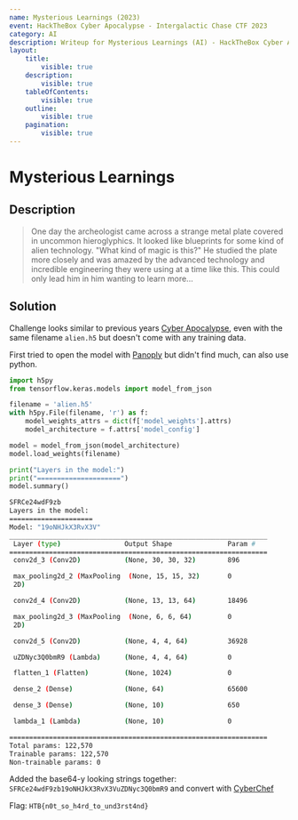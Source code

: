 ```yaml
---
name: Mysterious Learnings (2023)
event: HackTheBox Cyber Apocalypse - Intergalactic Chase CTF 2023
category: AI
description: Writeup for Mysterious Learnings (AI) - HackTheBox Cyber Apocalypse - Intergalactic Chase CTF (2023) 💜
layout:
    title:
        visible: true
    description:
        visible: true
    tableOfContents:
        visible: true
    outline:
        visible: true
    pagination:
        visible: true
---
```


# Mysterious Learnings

## Description

> One day the archeologist came across a strange metal plate covered in uncommon hieroglyphics. It looked like blueprints for some kind of alien technology. "What kind of magic is this?" He studied the plate more closely and was amazed by the advanced technology and incredible engineering they were using at a time like this. This could only lead him in him wanting to learn more...

## Solution

Challenge looks similar to previous years [Cyber Apocalypse](https://ctftime.org/writeup/27743), even with the same filename `alien.h5` but doesn't come with any training data.

First tried to open the model with [Panoply](https://www.giss.nasa.gov/tools/panoply/download) but didn't find much, can also use python.

```python
import h5py
from tensorflow.keras.models import model_from_json

filename = 'alien.h5'
with h5py.File(filename, 'r') as f:
    model_weights_attrs = dict(f['model_weights'].attrs)
    model_architecture = f.attrs['model_config']

model = model_from_json(model_architecture)
model.load_weights(filename)

print("Layers in the model:")
print("=====================")
model.summary()
```

```bash
SFRCe24wdF9zb
Layers in the model:
=====================
Model: "19oNHJkX3RvX3V"
_________________________________________________________________
 Layer (type)                Output Shape              Param #
=================================================================
 conv2d_3 (Conv2D)           (None, 30, 30, 32)        896

 max_pooling2d_2 (MaxPooling  (None, 15, 15, 32)       0
 2D)

 conv2d_4 (Conv2D)           (None, 13, 13, 64)        18496

 max_pooling2d_3 (MaxPooling  (None, 6, 6, 64)         0
 2D)

 conv2d_5 (Conv2D)           (None, 4, 4, 64)          36928

 uZDNyc3Q0bmR9 (Lambda)      (None, 4, 4, 64)          0

 flatten_1 (Flatten)         (None, 1024)              0

 dense_2 (Dense)             (None, 64)                65600

 dense_3 (Dense)             (None, 10)                650

 lambda_1 (Lambda)           (None, 10)                0

=================================================================
Total params: 122,570
Trainable params: 122,570
Non-trainable params: 0
```

Added the base64-y looking strings together: `SFRCe24wdF9zb19oNHJkX3RvX3VuZDNyc3Q0bmR9` and convert with [CyberChef](<https://gchq.github.io/CyberChef/#recipe=From_Base64('A-Za-z0-9%2B/%3D',true,false)&input=U0ZSQ2UyNHdkRjl6YjE5b05ISmtYM1J2WDNWdVpETnljM1EwYm1SOQ>)

Flag: `HTB{n0t_so_h4rd_to_und3rst4nd}`
